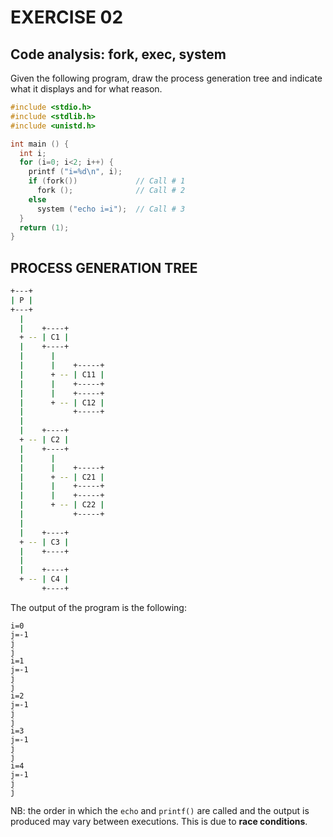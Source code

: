 # EXERCISE 02
## Code analysis: fork, exec, system

Given the following program, draw the process generation tree and indicate
what it displays and for what reason.

```C
#include <stdio.h>
#include <stdlib.h>
#include <unistd.h>

int main () {
  int i;
  for (i=0; i<2; i++) {
    printf ("i=%d\n", i);
    if (fork())             // Call # 1
      fork ();              // Call # 2
    else
      system ("echo i=i");  // Call # 3
  }
  return (1);
}
```

## PROCESS GENERATION TREE
```bash
+---+
| P |
+---+
  |
  |    +----+
  + -- | C1 |
  |    +----+
  |      |
  |      |    +-----+
  |      + -- | C11 |
  |      |    +-----+
  |      |    +-----+
  |      + -- | C12 |
  |           +-----+
  |
  |    +----+
  + -- | C2 |
  |    +----+
  |      |
  |      |    +-----+
  |      + -- | C21 |
  |      |    +-----+
  |      |    +-----+
  |      + -- | C22 |
  |           +-----+
  |
  |    +----+
  + -- | C3 |
  |    +----+
  |
  |    +----+
  + -- | C4 |
       +----+
```
The output of the program is the following:
```console
i=0
j=-1 
j
j
i=1
j=-1 
j
j
i=2
j=-1 
j
j
i=3
j=-1 
j
j
i=4
j=-1 
j
j
```
NB: the order in which the `echo` and `printf()` are called and the output is produced may vary between executions. This is due to **race conditions**.